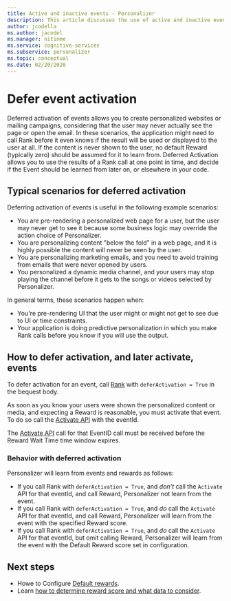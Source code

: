 ```yaml
---
title: Active and inactive events - Personalizer
description: This article discusses the use of active and inactive events within the Personalizer service.
author: jcodella
ms.author: jacodel
ms.manager: nitinme
ms.service: cognitive-services
ms.subservice: personalizer
ms.topic: conceptual
ms.date: 02/20/2020
---
```


# Defer event activation

Deferred activation of events allows you to create personalized websites or mailing campaigns, considering that the user may never actually see the page or open the email. 
In these scenarios, the application might need to call Rank before it even knows if the result will be used or displayed to the user at all. If the content is never shown to the user, no default Reward (typically zero) should be assumed for it to learn from.
Deferred Activation allows you to use the results of a Rank call at one point in time, and decide if the Event should be learned from later on, or elsewhere in your code.

## Typical scenarios for deferred activation

Deferring activation of events is useful in the following example scenarios:

* You are pre-rendering a personalized web page for a user, but the user may never get to see it because some business logic may override the action choice of Personalizer.
* You are personalizing content "below the fold" in a web page, and it is highly possible the content will never be seen by the user.
* You are personalizing marketing emails, and you need to avoid training from emails that were never opened by users.
* You personalized a dynamic media channel, and your users may stop playing the channel before it gets to the songs or videos selected by Personalizer. 

In general terms, these scenarios happen when:

* You're pre-rendering UI that the user might or might not get to see due to UI or time constraints.
* Your application is doing predictive personalization in which you make Rank calls before you know if you will use the output.

## How to defer activation, and later activate, events

To defer activation for an event, call [Rank](https://westus2.dev.cognitive.microsoft.com/docs/services/personalizer-api/operations/Rank) with `deferActivation = True` in the bequest body.

As soon as you know your users were shown the personalized content or media, and expecting a Reward is reasonable, you must activate that event. To do so call the [Activate API](https://westus2.dev.cognitive.microsoft.com/docs/services/personalizer-api/operations/Activate) with the eventId.


The [Activate API](https://westus2.dev.cognitive.microsoft.com/docs/services/personalizer-api/operations/Activate) call for that EventID call must be received before the Reward Wait Time time window expires.

### Behavior with deferred activation 

Personalizer will learn from events and rewards as follows:
* If you call Rank with `deferActivation = True`, and *don't* call the `Activate` API for that eventId, and call Reward, Personalizer not learn from the event.
* If you call Rank with `deferActivation = True`, and *do* call the `Activate` API for that eventId, and call Reward, Personalizer will learn from the event with the specified Reward score.
* If you call Rank with `deferActivation = True`, and *do* call the `Activate` API for that eventId, but omit calling Reward, Personalizer will learn from the event with the Default Reward score set in configuration.

## Next steps
* Howe to Configure [Default rewards](how-to-settings.md#configure-rewards-for-the-feedback-loop).
* Learn [how to determine reward score and what data to consider](concept-rewards.md).
